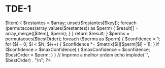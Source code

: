 # TDE-1
<?php

// Lê o número de enfeites
$N = intval(fgets(STDIN));

// Lê a matriz de confiança
$matrix = [];
for ($i = 0; $i < $N; $i++) {
    $matrix[] = explode(' ', trim(fgets(STDIN)));
}

// Inicializa a melhor ordem
$bestOrder = range(1, $N);
$maxConfidence = 0;

// Testa todas as ordens possíveis
function fatorial($num) {
    $res = 1;
    for ($i = 2; $i <= $num; $i++) {
        $res *= $i;
    }
    return $res;
}

function permutacoes($array) {
    if (count($array) <= 1) {
        return [$array];
    }
    $result = [];
    foreach ($array as $key => $item) {
        $restantes = $array;
        unset($restantes[$key]);
        foreach (permutacoes(array_values($restantes)) as $perm) {
            $result[] = array_merge([$item], $perm);
        }
    }
    return $result;
}

$perms = permutacoes($bestOrder);

foreach ($perms as $perm) {
    $confidence = 1;
    for ($i = 0; $i < $N; $i++) {
        $confidence *= $matrix[$i][$perm[$i] - 1];
    }
    if ($confidence > $maxConfidence) {
        $maxConfidence = $confidence;
        $bestOrder = $perm;
    }
}

// Imprime a melhor ordem
echo implode(' ', $bestOrder) . "\n";

?>
